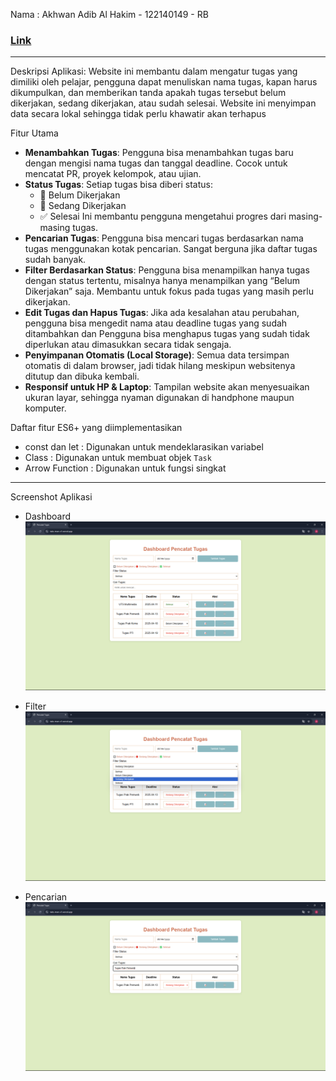 Nama : Akhwan Adib Al Hakim - 122140149 - RB 
### [Link](https://taks-man-v1.vercel.app/)
---

Deskripsi Aplikasi:
Website ini membantu dalam mengatur tugas yang dimiliki oleh pelajar, pengguna dapat menuliskan nama tugas, kapan harus dikumpulkan, dan memberikan tanda apakah tugas tersebut belum dikerjakan, sedang dikerjakan, atau sudah selesai. Website ini menyimpan data secara lokal sehingga tidak perlu khawatir akan terhapus

Fitur Utama
- **Menambahkan Tugas**: 
  Pengguna bisa menambahkan  tugas baru dengan mengisi nama tugas dan tanggal deadline. Cocok untuk mencatat PR, proyek kelompok, atau ujian.
- **Status Tugas**:
  Setiap tugas bisa diberi status:
  - 🔲 Belum Dikerjakan
  - 🔴 Sedang Dikerjakan
  - ✅ Selesai
  Ini membantu pengguna mengetahui progres dari masing-masing tugas.
- **Pencarian Tugas**:
  Pengguna bisa mencari tugas berdasarkan nama tugas menggunakan kotak pencarian. Sangat berguna jika daftar tugas sudah banyak.
- **Filter Berdasarkan Status**:
  Pengguna bisa menampilkan hanya tugas dengan status tertentu, misalnya hanya menampilkan yang “Belum Dikerjakan” saja. Membantu untuk fokus pada tugas yang masih perlu dikerjakan.
- **Edit Tugas dan Hapus Tugas**:
  Jika ada kesalahan atau perubahan, pengguna bisa mengedit nama atau deadline tugas yang sudah ditambahkan dan Pengguna bisa menghapus tugas yang sudah tidak diperlukan atau dimasukkan secara tidak sengaja.
- **Penyimpanan Otomatis (Local Storage)**:
  Semua data tersimpan otomatis di dalam browser, jadi tidak hilang meskipun websitenya ditutup dan dibuka kembali.
- **Responsif untuk HP & Laptop**:
  Tampilan website akan menyesuaikan ukuran layar, sehingga nyaman digunakan di handphone maupun komputer.

Daftar fitur ES6+ yang diimplementasikan
- const dan let : Digunakan untuk mendeklarasikan variabel
- Class : Digunakan untuk membuat objek `Task`
- Arrow Function : Digunakan untuk fungsi singkat

---

Screenshot Aplikasi
- Dashboard
![Dashboard](/Akhwan_122140149_Pertemuan2/ss/dashboard.png)

- Filter
![Filter](/Akhwan_122140149_Pertemuan2/ss/filter.png)

- Pencarian
![Pencarian](/Akhwan_122140149_Pertemuan2/ss/pencarian.png)
